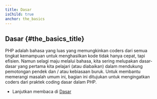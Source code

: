 ```yaml
---
title: Dasar
isChild: true
anchor: the_basics
---
```


## Dasar {#the_basics_title}

PHP adalah bahasa yang luas yang memungkinkan coders dari semua tingkat kemampuan untuk menghasilkan kode tidak hanya cepat, tapi efisien.
Namun selagi maju melalui bahasa, kita sering melupakan dasar-dasar yang pertama kita pelajari (atau diabaikan) dalam mendukung
pemotongan pendek dan / atau kebiasaan buruk. Untuk membantu memerangi masalah umum ini, bagian ini ditujukan untuk mengingatkan coders dari
praktek coding dasar dalam PHP.

* Lanjutkan membaca di [Dasar](/pages/The-Basics.html)
